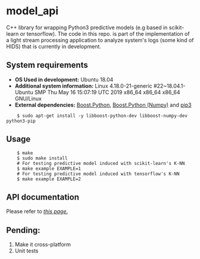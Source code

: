 # model_api

C++ library for wrapping Python3 predictive models (e.g based in scikit-learn or tensorflow). The code in this repo. is part of the implementation of a light stream processing application to analyze system's logs (some kind of HIDS) that is currently in development.

## System requirements
* __OS Used in development:__ Ubuntu 18.04
* __Additional system information:__ Linux 4.18.0-21-generic #22~18.04.1-Ubuntu SMP Thu May 16 15:07:19 UTC 2019 x86_64 x86_64 x86_64 GNU/Linux
* __External dependencies:__ [Boost.Python](https://www.boost.org/doc/libs/1_37_0/libs/python/doc/index.html), [Boost.Python (Numpy)](https://www.boost.org/doc/libs/1_63_0/libs/python/doc/html/numpy/tutorial/simple.html) and [pip3](https://pypi.org/project/pip/) 
```
    $ sudo apt-get install -y libboost-python-dev libboost-numpy-dev python3-pip
```

## Usage
```
    $ make
    $ sudo make install
    # For testing predictive model induced with scikit-learn's K-NN
    $ make example EXAMPLE=1
    # For testing predictive model induced with tensorflow's K-NN
    $ make example EXAMPLE=2
```

## API documentation
Please refer to *[this page.](https://grial1.github.io/model_api/)*

## Pending:

1) Make it cross-platform
2) Unit tests

